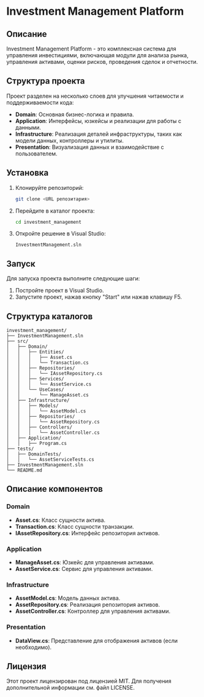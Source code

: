 # Investment Management Platform

## Описание
Investment Management Platform - это комплексная система для управления инвестициями, включающая модули для анализа рынка, управления активами, оценки рисков, проведения сделок и отчетности.

## Структура проекта
Проект разделен на несколько слоев для улучшения читаемости и поддерживаемости кода:

- **Domain**: Основная бизнес-логика и правила.
- **Application**: Интерфейсы, юзкейсы и реализации для работы с данными.
- **Infrastructure**: Реализация деталей инфраструктуры, таких как модели данных, контроллеры и утилиты.
- **Presentation**: Визуализация данных и взаимодействие с пользователем.

## Установка
1. Клонируйте репозиторий:
    ```bash
    git clone <URL репозитария>
    ```
2. Перейдите в каталог проекта:
    ```bash
    cd investment_management
    ```
3. Откройте решение в Visual Studio:
    ```plaintext
    InvestmentManagement.sln
    ```

## Запуск
Для запуска проекта выполните следующие шаги:

1. Постройте проект в Visual Studio.
2. Запустите проект, нажав кнопку "Start" или нажав клавишу F5.

## Структура каталогов
```plaintext
investment_management/
├── InvestmentManagement.sln
├── src/
│   ├── Domain/
│   │   ├── Entities/
│   │   │   ├── Asset.cs
│   │   │   └── Transaction.cs
│   │   ├── Repositories/
│   │   │   └── IAssetRepository.cs
│   │   ├── Services/
│   │   │   └── AssetService.cs
│   │   └── UseCases/
│   │       └── ManageAsset.cs
│   ├── Infrastructure/
│   │   ├── Models/
│   │   │   └── AssetModel.cs
│   │   ├── Repositories/
│   │   │   └── AssetRepository.cs
│   │   ├── Controllers/
│   │   │   └── AssetController.cs
│   ├── Application/
│   │   ├── Program.cs
├── tests/
│   ├── DomainTests/
│   │   └── AssetServiceTests.cs
├── InvestmentManagement.sln
└── README.md
```

## Описание компонентов
### Domain
- **Asset.cs**: Класс сущности актива.
- **Transaction.cs**: Класс сущности транзакции.
- **IAssetRepository.cs**: Интерфейс репозитория активов.

### Application
- **ManageAsset.cs**: Юзкейс для управления активами.
- **AssetService.cs**: Сервис для управления активами.

### Infrastructure
- **AssetModel.cs**: Модель данных актива.
- **AssetRepository.cs**: Реализация репозитория активов.
- **AssetController.cs**: Контроллер для управления активами.

### Presentation
- **DataView.cs**: Представление для отображения активов (если необходимо).

## Лицензия
Этот проект лицензирован под лицензией MIT. Для получения дополнительной информации см. файл LICENSE.
